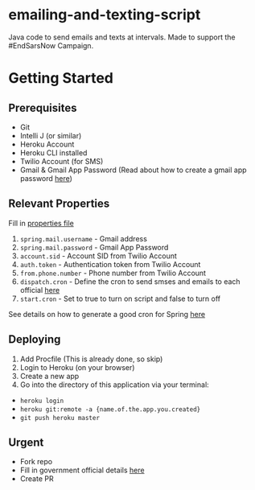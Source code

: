 # emailing-and-texting-script
Java code to send emails and texts at intervals. Made to support the #EndSarsNow Campaign.

# Getting Started

## Prerequisites
* Git
* Intelli J (or similar)
* Heroku Account
* Heroku CLI installed
* Twilio Account (for SMS)
* Gmail & Gmail App Password (Read about how to create a gmail app password [here](https://support.google.com/accounts/answer/185833))

## Relevant Properties
Fill in [properties file](https://github.com/oyekanmiayo/emailing-and-texting-script/blob/master/src/main/resources/application.properties)
1. `spring.mail.username` - Gmail address
2. `spring.mail.password` - Gmail App Password
3. `account.sid` - Account SID from Twilio Account
4. `auth.token` - Authentication token from Twilio Account
5. `from.phone.number` - Phone number from Twilio Account
6. `dispatch.cron` - Define the cron to send smses and emails to each official [here](https://github.com/oyekanmiayo/emailing-and-texting-script/blob/master/src/main/resources/communication.json)
7. `start.cron` - Set to true to turn on script and false to turn off

See details on how to generate a good cron for Spring [here](https://www.baeldung.com/cron-expressions)

## Deploying
1. Add Procfile (This is already done, so skip)
2. Login to Heroku (on your browser)
3. Create a new app
4. Go into the directory of this application via your terminal:
- `heroku login`
- `heroku git:remote -a {name.of.the.app.you.created}`
- `git push heroku master`

## Urgent
* Fork repo
* Fill in government official details [here](https://github.com/oyekanmiayo/emailing-and-texting-script/blob/master/src/main/resources/communication.json)
* Create PR
